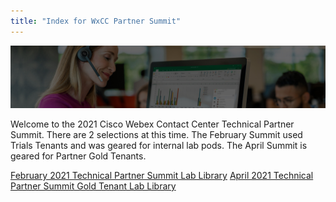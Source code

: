 ```yaml
---
title: "Index for WxCC Partner Summit"
---
```


![Banner](images/wxccbanner.jpg)

Welcome to the 2021 Cisco Webex Contact Center Technical Partner Summit. There are 2 selections at this time.  The February Summit used Trials Tenants and was geared for internal lab pods.  The April Summit is geared for Partner Gold Tenants.

[February 2021 Technical Partner Summit Lab Library](https://wxcctechsummit.github.io/wxcclabguides/LabLibrary.html)
[April 2021 Technical Partner Summit Gold Tenant Lab Library](https://wxcctechsummit.github.io/wxcclabguides/LabLibrarynew.html)
